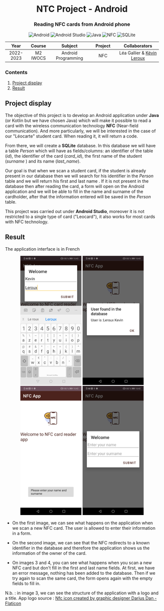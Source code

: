 <div align="center">

# NTC Project - Android

### Reading NFC cards from Android phone

<img alt="Android" src="https://img.shields.io/badge/-Android-9FC138?style=flat&logo=android&logoColor=white" />
<img alt="Android Studio" src="https://img.shields.io/badge/-Android_Studio-90BF58?style=flat&logo=android-studio&logoColor=white" />
<img alt="Java" src="https://img.shields.io/badge/-Java-E61F24?style=flat&logo=java&logoColor=white" />
<img alt="NFC" src="https://img.shields.io/badge/-NFC-000000?style=flat&logo=nfc&logoColor=white" />
<img alt="SQLite" src="https://img.shields.io/badge/-SQLite-0E7DCC?style=flat&logo=sqlite&logoColor=white" />

</div>

<table>
    <thead>
        <tr>
            <th width="150px">Year</th>
            <th width="150px">Course</th>
            <th width="300px">Subject</th>
            <th width="300px">Project</th>
            <th width="350px">Collaborators</th>
        </tr>
    </thead>
    <tbody>
        <tr>
        <td align="center">2022-2023</td>
        <td align="center">M2 IWOCS</td>
        <td align="center">Android Programming</td>
        <td align="center">NFC</td>
        <td align="center">Léa Gallier & <a href="https://github.com/lrxk">Kévin Leroux</a></td>
        </tr>
    </tbody>
</table>

### Contents

1. [Project display](#project-display)
2. [Result](#result)

## Project display

The objective of this project is to develop an Android application under **Java** (or Kotlin but we have chosen Java) which will make it possible to read a card with the wireless communication technology **NFC** (Near-field communication). And more particularly, we will be interested in the case of our "Léocarte" student card. When reading it, it will return a code.

From there, we will create a **SQLite** database. In this database we will have a table *Person* which will have as fields/columns: an identifier of the table (*id*), the identifier of the card (*card_id*), the first name of the student (*surname* ) and its name (*last_name*).

Our goal is that when we scan a student card, if the student is already present in our database then we will search for his identifier in the *Person* table and we will return his first and last name . If it is not present in the database then after reading the card, a form will open on the Android application and we will be able to fill in the name and surname of the cardholder, after that the information entered will be saved in the *Person* table.

This project was carried out under **Android Studio**, moreover it is not restricted to a single type of card ("Leocard"), it also works for most cards with NFC technology.

## Result

The application interface is in French

<div align="center">
<img title="Preview 1" src="assets/preview1.jpg" alt="Preview | 1" width="200px" />
<img title="Preview 2" src="assets/preview2.jpg" alt="Preview | 2" width="200px" />
<img title="Preview 3" src="assets/preview3.jpg" alt="Preview | 3" width="200px" />
<img title="Preview 4" src="assets/preview4.jpg" alt="Preview | 4" width="200px" />
</div>

- On the first image, we can see what happens on the application when we scan a new NFC card. The user is allowed to enter their information in a form.

- On the second image, we can see that the NFC redirects to a known identifier in the database and therefore the application shows us the information of the owner of the card.

- On images 3 and 4, you can see what happens when you scan a new NFC card but don't fill in the first and last name fields. At first, we have an error message, nothing has been added to the database. Then if we try again to scan the same card, the form opens again with the empty fields to fill in.

N.b. : in image 3, we can see the structure of the application with a logo and a title. App logo source : <a href="https://www.flaticon.com/fr/icones-gratuites/nfc" title="Icon | NFC">Nfc icon created by graphic designer Darius Dan - Flaticon</a>
